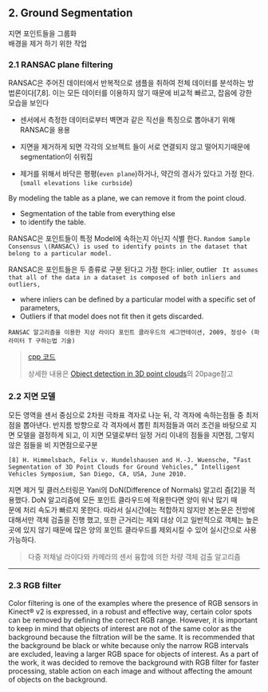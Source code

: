 ## 2. Ground Segmentation

지면 포인트들을 그룹화  
배경을 제거 하기 위한 작업

### 2.1 RANSAC plane filtering

RANSAC은 주어진 데이터에서 반복적으로 샘플을 취하여 전체 데이터를 분석하는 방법론이다\[7,8\]. 이는 모든 데이터를 이용하지 않기 때문에 비교적 빠르고, 잡음에 강한 모습을 보인다

* 센서에서 측정한 데이터로부터 벽면과 같은 직선을 특징으로 뽑아내기 위해 RANSAC을 용용

* 지면을 제거하게 되면 각각의 오브젝트 들이 서로 연결되지 않고 떨어지기때문에 segmentation이 쉬워집

* 제거를 위해서 바닥은 평평\(`even plane`\)하거나, 약간의 경사가 있다고 가정 한다. \(`small elevations like curbside`\)

By modeling the table as a plane, we can remove it from the point cloud.

* Segmentation of the table from everything else 
* to identify the table.

RANSAC은 포인트들이 특정 Model에 속하는지 아닌지 식별 한다. `Random Sample Consensus \(RANSAC\) is used to identify points in the dataset that belong to a particular model.`

RANSAC은 포인트들은 두 종류로 구분 된다고 가정 한다: inlier, outlier ` It assumes that all of the data in a dataset is composed of both inliers and outliers,`
- where inliers can be defined by a particular model with a specific set of parameters, 
- Outliers if that model does not fit then it gets discarded.



```
RANSAC 알고리즘을 이용한 지상 라이다 포인트 클라우드의 세그먼테이션, 2009, 정성수 (파라미터 T 구하는법 기술)
```

> [cpp 코드 ](http://blog.daum.net/pg365/242)
>
> 상세한 내용은 [Object detection in 3D point clouds](https://www.mi.fu-berlin.de/inf/groups/ag-ki/Theses/Completed-theses/Master_Diploma-theses/2016/Damm/Master-Damm.pdf)의 20page참고

### 2.2 지면 모델

모든 영역을 센서 중심으로 2차원 극좌표 격자로 나눈 뒤, 각 격자에 속하는점들 중 최저점을 뽑아낸다. 반지름 방향으로 각 격자에서 뽑힌 최저점들과 여러 조건을 바탕으로 지면 모델을 결정하게 되고, 이 지면 모델로부터 일정 거리 이내의 점들을 지면점, 그렇지 않은 점들을 비 지면점으로구분

```
[8] H. Himmelsbach, Felix v. Hundelshausen and H.-J. Wuensche, “Fast Segmentation of 3D Point Clouds for Ground Vehicles,” Intelligent Vehicles Symposium, San Diego, CA, USA, June 2010.
```

지면 제거 및 클러스터링은 Yani의 DoN\(Difference of Normals\) 알고리 즘\[2\]을 적용했다. DoN 알고리즘에 모든 포인트 클라우드에 적용한다면 양이 워낙 많기 때  
문에 처리 속도가 빠르지 못한다. 따라서 실시간에는 적합하지 않지만 본논문은 전방에 대해서만 객체 검출을 진행 했고, 또한 근거리는 제외 대상 이고 일반적으로 객체는 높은 곳에 있지 않기 때문에 많은 양의 포인트 클라우드를 제외시킬 수 있어 실시간으로 사용 가능하다.

> 다중 저채널 라이다와 카메라의 센서 융합에 의한 차량 객체 검출 알고리즘

---

### 2.3 RGB filter

Color filtering is one of the examples where the presence of RGB sensors
in Kinect® v2 is expressed, in a robust and effective way, certain color
spots can be removed by defining the correct RGB range.
However, it is important to keep in mind that objects of interest are not of
the same color as the background because the filtration will be the same.
It is recommended that the background be black or white because only
the narrow RGB intervals are excluded, leaving a larger RGB space for
objects of interest.
As a part of the work, it was decided to remove the background with RGB
filter for faster processing, stable action on each image and without
affecting the amount of objects on the background.


